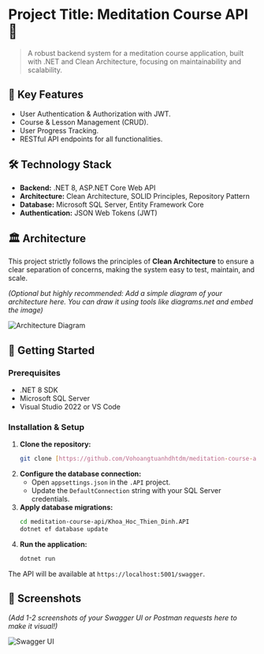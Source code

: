 # Project Title: Meditation Course API 🧘

> A robust backend system for a meditation course application, built with .NET and Clean Architecture, focusing on maintainability and scalability.

## 🌟 Key Features

* User Authentication & Authorization with JWT.
* Course & Lesson Management (CRUD).
* User Progress Tracking.
* RESTful API endpoints for all functionalities.

## 🛠️ Technology Stack

* **Backend:** .NET 8, ASP.NET Core Web API
* **Architecture:** Clean Architecture, SOLID Principles, Repository Pattern
* **Database:** Microsoft SQL Server, Entity Framework Core
* **Authentication:** JSON Web Tokens (JWT)

## 🏛️ Architecture

This project strictly follows the principles of **Clean Architecture** to ensure a clear separation of concerns, making the system easy to test, maintain, and scale.

*(Optional but highly recommended: Add a simple diagram of your architecture here. You can draw it using tools like diagrams.net and embed the image)*

![Architecture Diagram](link_to_your_diagram_image.png)

## 🚀 Getting Started

### Prerequisites

* .NET 8 SDK
* Microsoft SQL Server
* Visual Studio 2022 or VS Code

### Installation & Setup

1.  **Clone the repository:**
    ```sh
    git clone [https://github.com/Vohoangtuanhdhtdm/meditation-course-api.git](https://github.com/Vohoangtuanhdhtdm/meditation-course-api.git)
    ```
2.  **Configure the database connection:**
    * Open `appsettings.json` in the `.API` project.
    * Update the `DefaultConnection` string with your SQL Server credentials.
3.  **Apply database migrations:**
    ```sh
    cd meditation-course-api/Khoa_Hoc_Thien_Dinh.API
    dotnet ef database update
    ```
4.  **Run the application:**
    ```sh
    dotnet run
    ```
The API will be available at `https://localhost:5001/swagger`.

## 📸 Screenshots

*(Add 1-2 screenshots of your Swagger UI or Postman requests here to make it visual!)*

![Swagger UI](link_to_your_swagger_screenshot.png)
